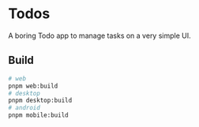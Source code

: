 # Todos

A boring Todo app to manage tasks on a very simple UI.

## Build

```sh
# web
pnpm web:build
# desktop
pnpm desktop:build
# android
pnpm mobile:build
```
